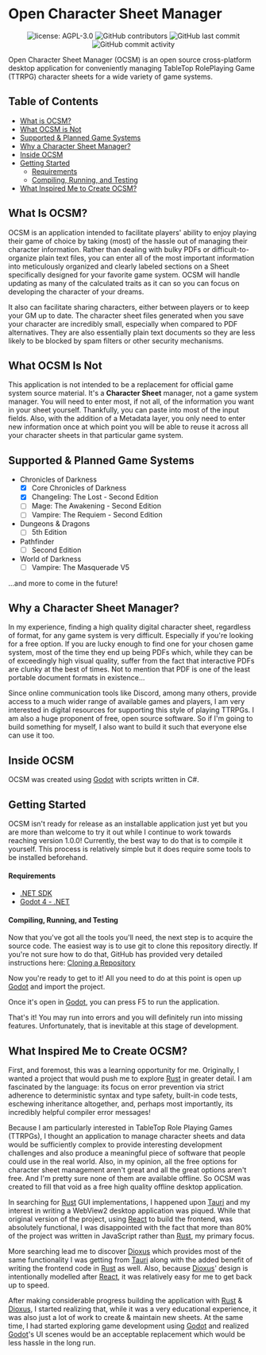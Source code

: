 # Open Character Sheet Manager

<div align="center" width="100%">
	<img alt="license: AGPL-3.0" src="https://img.shields.io/github/license/nemesisx00/ocsm" />
	<img alt="GitHub contributors" src="https://img.shields.io/github/contributors/nemesisx00/ocsm" />
	<img alt="GitHub last commit" src="https://img.shields.io/github/last-commit/nemesisx00/ocsm" />
	<img alt="GitHub commit activity" src="https://img.shields.io/github/commit-activity/m/nemesisx00/ocsm" />
</div>

Open Character Sheet Manager (OCSM) is an open source cross-platform desktop application for conveniently managing TableTop RolePlaying Game (TTRPG) character sheets for a wide variety of game systems.

## Table of Contents

- [What is OCSM?](https://github.com/nemesisx00/ocsm#what-is-ocsm)
- [What OCSM is Not](https://github.com/nemesisx00/ocsm#what-ocsm-is-not)
- [Supported & Planned Game Systems](https://github.com/nemesisx00/ocsm#supported--planned-game-systems)
- [Why a Character Sheet Manager?](https://github.com/nemesisx00/ocsm#why-a-character-sheet-manager)
- [Inside OCSM](https://github.com/nemesisx00/ocsm#inside-ocsm)
- [Getting Started](https://github.com/nemesisx00/ocsm#getting-started)
	- [Requirements](https://github.com/nemesisx00/ocsm#requirements)
	- [Compiling, Running, and Testing](https://github.com/nemesisx00/ocsm#compiling-running-and-testing)
- [What Inspired Me to Create OCSM?](https://github.com/nemesisx00/ocsm#what-inspired-me-to-create-ocsm)

## What Is OCSM?

OCSM is an application intended to facilitate players' ability to enjoy playing their game of choice by taking (most) of the hassle out of managing their character information. Rather than dealing with bulky PDFs or difficult-to-organize plain text files, you can enter all of the most important information into meticulously organized and clearly labeled sections on a Sheet specifically designed for your favorite game system. OCSM will handle updating as many of the calculated traits as it can so you can focus on developing the character of your dreams.

It also can facilitate sharing characters, either between players or to keep your GM up to date. The character sheet files generated when you save your character are incredibly small, especially when compared to PDF alternatives. They are also essentially plain text documents so they are less likely to be blocked by spam filters or other security mechanisms.

## What OCSM Is Not

This application is not intended to be a replacement for official game system source material. It's a **Character Sheet** manager, not a game system manager. You will need to enter most, if not all, of the information you want in your sheet yourself. Thankfully, you can paste into most of the input fields. Also, with the addition of a Metadata layer, you only need to enter new information once at which point you will be able to reuse it across all your character sheets in that particular game system.

## Supported & Planned Game Systems

- Chronicles of Darkness
	- [x] Core Chronicles of Darkness
	- [x] Changeling: The Lost - Second Edition
	- [ ] Mage: The Awakening - Second Edition
		<!-- - Includes a Spellcasting Calculator to quickly determine your dice pool and paradox risk! -->
	- [ ] Vampire: The Requiem - Second Edition
- Dungeons & Dragons
	- [ ] 5th Edition
- Pathfinder
	- [ ] Second Edition
- World of Darkness
	- [ ] Vampire: The Masquerade V5

...and more to come in the future!

## Why a Character Sheet Manager?

In my experience, finding a high quality digital character sheet, regardless of format, for any game system is very difficult. Especially if you're looking for a free option. If you are lucky enough to find one for your chosen game system, most of the time they end up being PDFs which, while they can be of exceedingly high visual quality, suffer from the fact that interactive PDFs are clunky at the best of times. Not to mention that PDF is one of the least portable document formats in existence...

Since online communication tools like Discord, among many others, provide access to a much wider range of available games and players, I am very interested in digital resources for supporting this style of playing TTRPGs. I am also a huge proponent of free, open source software. So if I'm going to build something for myself, I also want to build it such that everyone else can use it too.

## Inside OCSM

OCSM was created using [Godot](https://godotengine.org) with scripts written in C#.

## Getting Started

OCSM isn't ready for release as an installable application just yet but you are more than welcome to try it out while I continue to work towards reaching version 1.0.0! Currently, the best way to do that is to compile it yourself. This process is relatively simple but it does require some tools to be installed beforehand.

#### Requirements

- [.NET SDK](https://dotnet.microsoft.com/download)
- [Godot 4 - .NET](https://godotengine.org)

#### Compiling, Running, and Testing

Now that you've got all the tools you'll need, the next step is to acquire the source code. The easiest way is to use git to clone this repository directly. If you're not sure how to do that, GitHub has provided very detailed instructions here: [Cloning a Repository](https://docs.github.com/en/repositories/creating-and-managing-repositories/cloning-a-repository)

Now you're ready to get to it! All you need to do at this point is open up [Godot](https://godotengine.org) and import the project.

Once it's open in [Godot](https://godotengine.org), you can press F5 to run the application.

That's it! You may run into errors and you will definitely run into missing features. Unfortunately, that is inevitable at this stage of development.

## What Inspired Me to Create OCSM?

First, and foremost, this was a learning opportunity for me. Originally, I wanted a project that would push me to explore [Rust](https://www.rust-lang.org/) in greater detail. I am fascinated by the language: its focus on error prevention via strict adherence to deterministic syntax and type safety, built-in code tests, eschewing inheritance altogether, and, perhaps most importantly, its incredibly helpful compiler error messages!

Because I am particularly interested in TableTop Role Playing Games (TTRPGs), I thought an application to manage character sheets and data would be sufficiently complex to provide interesting development challenges and also produce a meaningful piece of software that people could use in the real world. Also, in my opinion, all the free options for character sheet management aren't great and all the great options aren't free. And I'm pretty sure none of them are available offline. So OCSM was created to fill that void as a free high quality offline desktop application.

In searching for [Rust](https://www.rust-lang.org/) GUI implementations, I happened upon [Tauri](https://tauri.studio) and my interest in writing a WebView2 desktop application was piqued. While that original version of the project, using [React](https://reactjs.org) to build the frontend, was absolutely functional, I was disappointed with the fact that more than 80% of the project was written in JavaScript rather than [Rust](https://www.rust-lang.org/), my primary focus.

More searching lead me to discover [Dioxus](https://dioxuslabs.com/) which provides most of the same functionality I was getting from [Tauri](https://tauri.studio/) along with the added benefit of writing the frontend code in [Rust](https://www.rust-lang.org/) as well. Also, because [Dioxus](https://dioxuslabs.com/)' design is intentionally modelled after [React](https://reactjs.org), it was relatively easy for me to get back up to speed.

After making considerable progress building the application with [Rust](https://www.rust-lang.org/) & [Dioxus](https://dioxuslabs.com/), I started realizing that, while it was a very educational experience, it was also just a lot of work to create & maintain new sheets. At the same time, I had started exploring game development using [Godot](https://godotengine.org) and realized [Godot](https://godotengine.org)'s UI scenes would be an acceptable replacement which would be less hassle in the long run.
